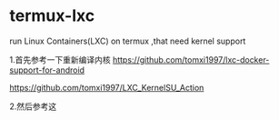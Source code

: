 # termux-lxc
run Linux Containers(LXC) on termux ,that need kernel support 


1.首先参考一下重新编译内核
https://github.com/tomxi1997/lxc-docker-support-for-android

https://github.com/tomxi1997/LXC_KernelSU_Action

2.然后参考这

